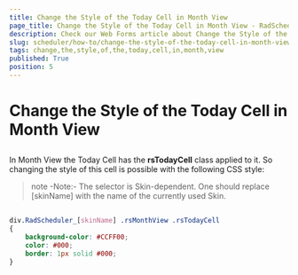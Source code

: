 ```yaml
---
title: Change the Style of the Today Cell in Month View
page_title: Change the Style of the Today Cell in Month View - RadScheduler
description: Check our Web Forms article about Change the Style of the Today Cell in Month View.
slug: scheduler/how-to/change-the-style-of-the-today-cell-in-month-view
tags: change,the,style,of,the,today,cell,in,month,view
published: True
position: 5
---
```


# Change the Style of the Today Cell in Month View



## 

In Month View the Today Cell has the **rsTodayCell** class applied to it. So changing the style of this cell is possible with the following CSS style:

>note  -Note:- The selector is Skin-dependent. One should replace [skinName] with the name of the currently used Skin.
>


````CSS
	    
div.RadScheduler_[skinName] .rsMonthView .rsTodayCell
{
	background-color: #CCFF00;
	color: #000;
	border: 1px solid #000;
}  
	
````


